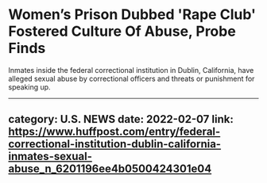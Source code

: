 # Women’s Prison Dubbed 'Rape Club' Fostered Culture Of Abuse, Probe Finds

Inmates inside the federal correctional institution in Dublin, California, have alleged sexual abuse by correctional officers and threats or punishment for speaking up.

---
category: U.S. NEWS
date: 2022-02-07
link: https://www.huffpost.com/entry/federal-correctional-institution-dublin-california-inmates-sexual-abuse_n_6201196ee4b0500424301e04
---

